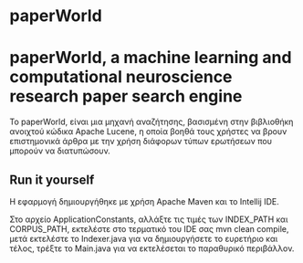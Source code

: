 # paperWorld

# paperWorld, a machine learning and computational neuroscience research paper search engine

Το paperWorld, είναι μια μηχανή αναζήτησης, βασισμένη στην βιβλιοθήκη ανοιχτού κώδικα Apache Lucene, η οποία βοηθά τους χρήστες να βρουν επιστημονικά άρθρα με την χρήση διάφορων τύπων ερωτήσεων που μπορούν να διατυπώσουν.

## Run it yourself

Η εφαρμογή δημιουργήθηκε με χρήση Apache Maven και το Intellij IDE.

Στο αρχείο ApplicationConstants, αλλάξτε τις τιμές των INDEX_PATH και CORPUS_PATH, εκτελέστε στο τερματικό του IDE σας mvn clean compile, μετά εκτελέστε το Indexer.java για να δημιουργήσετε το ευρετήριο και τέλος, τρέξτε το Main.java για να εκτελέσεται το παραθυρικό περιβάλλον.
